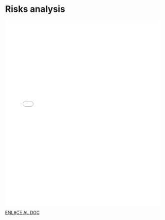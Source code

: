 # Risks analysis

<MDXLayout>
  <embed src="/assets/files/02-Análisis%20de%20riesgos-ee6065f3aa3039d60612642b0545bf4b.pdf" type="application/pdf" width="100%" height="600px" />
</MDXLayout>

[ENLACE AL DOC](../../../static/PDFs/S1/02-Análisis%20de%20riesgos.pdf)